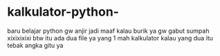 # kalkulator-python-
baru belajar python gw anjir jadi maaf kalau burik ya gw gabut sumpah xixixixixi 
btw itu ada dua file ya yang 1 mah kalkulator 
kalau yang dua itu tebak angka gitu ya
